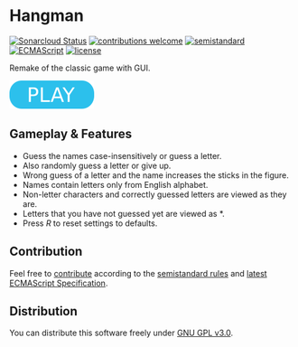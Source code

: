 # Hangman

[![Sonarcloud Status](https://sonarcloud.io/api/project_badges/measure?project=berkerol_hangman&metric=alert_status)](https://sonarcloud.io/dashboard?id=berkerol_hangman)
[![contributions welcome](https://img.shields.io/badge/contributions-welcome-brightgreen.svg)](https://github.com/berkerol/hangman/issues)
[![semistandard](https://img.shields.io/badge/code%20style-semistandard-brightgreen.svg)](https://github.com/Flet/semistandard)
[![ECMAScript](https://img.shields.io/badge/ECMAScript-latest-brightgreen.svg)](https://www.ecma-international.org/ecma-262)
[![license](https://img.shields.io/badge/license-GNU%20GPL%20v3.0-blue.svg)](https://github.com/berkerol/hangman/blob/master/LICENSE)

Remake of the classic game with GUI.

[![button](play.png)](https://berkerol.github.io/hangman/hangman.html)

## Gameplay & Features

* Guess the names case-insensitively or guess a letter.
* Also randomly guess a letter or give up.
* Wrong guess of a letter and the name increases the sticks in the figure.
* Names contain letters only from English alphabet.
* Non-letter characters and correctly guessed letters are viewed as they are.
* Letters that you have not guessed yet are viewed as \*.
* Press _R_ to reset settings to defaults.

## Contribution

Feel free to [contribute](https://github.com/berkerol/hangman/issues) according to the [semistandard rules](https://github.com/Flet/semistandard) and [latest ECMAScript Specification](https://www.ecma-international.org/ecma-262).

## Distribution

You can distribute this software freely under [GNU GPL v3.0](https://github.com/berkerol/hangman/blob/master/LICENSE).
